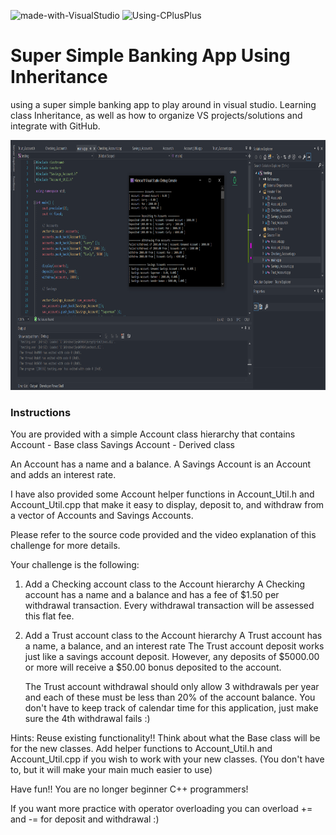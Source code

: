 ![made-with-VisualStudio](https://img.shields.io/badge/Made%20With-Visual%20Studio-ba88f3)  ![Using-CPlusPlus](https://img.shields.io/badge/Using-C%2B%2B-ff69b4)

# Super Simple Banking App Using Inheritance
using a super simple banking app to play around in visual studio. Learning class Inheritance, as well as how to organize VS projects/solutions and integrate with GitHub.

<img src="./assets/screenshot.png"
     alt="Img"
     style="margin-right: 10px; height: 400px;" />

### Instructions
You are provided with a simple Account class hierarchy that contains
Account - Base class
Savings Account - Derived class

An Account has a name and a balance.
A Savings Account is an Account and adds an interest rate.

I have also provided some Account helper functions in Account_Util.h and Account_Util.cpp
that make it easy to display, deposit to, and withdraw from a vector of Accounts and Savings Accounts.

Please refer to the source code provided and the video explanation of this challenge for more details.

Your challenge is the following:

1. Add a Checking account class to the Account hierarchy
    A Checking account has a name and a balance and has a fee of $1.50 per withdrawal transaction.
    Every withdrawal transaction will be assessed this flat fee.

2. Add a Trust account class to the Account hierarchy
    A Trust account has a name, a balance, and an interest rate
    The Trust account deposit works just like a savings account deposit.
    However, any deposits of $5000.00 or more will receive a $50.00 bonus deposited to the account.
    
    The Trust account withdrawal should only allow 3 withdrawals per year and each of these must be less than 20% of the account balance.
    You don't have to keep track of calendar time for this application, just make sure the 4th withdrawal fails :)
    
Hints: 
    Reuse existing functionality!!
    Think about what the Base class will be for the new classes.
    Add helper functions to Account_Util.h and Account_Util.cpp if you wish to work with your new classes.
    (You don't have to, but it will make your main much easier to use)
    
Have fun!!  You are no longer beginner C++ programmers!

If you want more practice with operator overloading you can overload += and -= for deposit and withdrawal :)